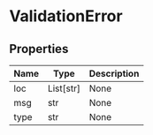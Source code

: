 # ValidationError


## Properties
Name | Type | Description
------------ | ------------- | -------------
loc | List[str] | None
msg | str | None
type | str | None

